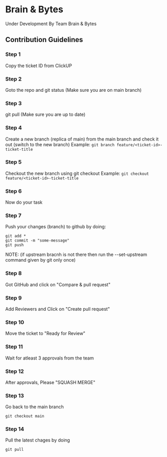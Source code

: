 # Brain & Bytes

Under Development By Team Brain & Bytes

## Contribution Guidelines

### Step 1
Copy the ticket ID from ClickUP

### Step 2
Goto the repo and git status (Make sure you are on main branch)

### Step 3
git pull (Make sure you are up to date)

### Step 4
Create a new branch (replica of main) from the main branch and check it out (switch to the new branch)
Example: `git branch feature/<ticket-id>-ticket-title`

### Step 5
Checkout the new branch using git checkout 
Example: `git checkout feature/<ticket-id>-ticket-title`

### Step 6
Now do your task

### Step 7
Push your changes (branch) to github by doing:
```
git add *
git commit -m "some-message"
git push 
```
NOTE: (if upstream bracnh is not there then run the --set-upstream command given by git only once)

### Step 8
Got GitHub and click on "Compare & pull request"

### Step 9
Add Reviewers and Click on "Create pull request"

### Step 10
Move the ticket to "Ready for Review"

### Step 11
Wait for atleast 3 approvals from the team

### Step 12
After approvals, Please "SQUASH MERGE"

### Step 13
Go back to the main branch
```
git checkout main
```

### Step 14
Pull the latest chages by doing
```
git pull
```
